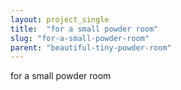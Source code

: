 ```yaml
---
layout: project_single
title:  "for a small powder room"
slug: "for-a-small-powder-room"
parent: "beautiful-tiny-powder-room"
---
```

for a small powder room